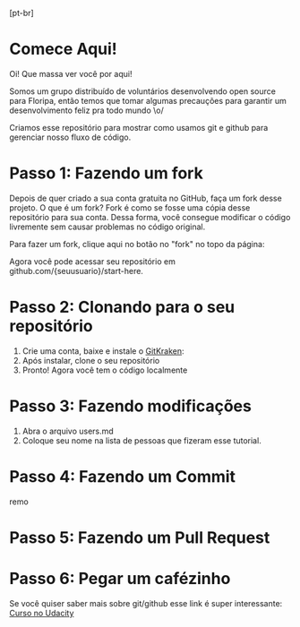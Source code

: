 [pt-br]

# Comece Aqui!

Oi! Que massa ver você por aqui! 

Somos um grupo distribuído de voluntários desenvolvendo open source para Floripa, então temos que tomar algumas precauções para garantir um desenvolvimento feliz pra todo mundo \o/

Criamos esse repositório para mostrar como usamos git e github para gerenciar nosso fluxo de código. 

# Passo 1: Fazendo um fork

Depois de quer criado a sua conta gratuita no GitHub, faça um fork desse projeto. O que é um fork? Fork é como se fosse uma cópia desse repositório para sua conta. Dessa forma, você consegue modificar o código livremente sem causar problemas no código original.

Para fazer um fork, clique aqui no botão no "fork" no topo da página:

Agora você pode acessar seu repositório em github.com/{seuusuario}/start-here. 

# Passo 2: Clonando para o seu repositório

1. Crie uma conta, baixe e instale o [GitKraken](https://www.gitkraken.com/):
2. Após instalar, clone o seu repositório
3. Pronto! Agora você tem o código localmente

# Passo 3: Fazendo modificações

1. Abra o arquivo users.md
2. Coloque seu nome na lista de pessoas que fizeram esse tutorial.

# Passo 4: Fazendo um Commit
remo

# Passo 5: Fazendo um Pull Request 

# Passo 6: Pegar um cafézinho

Se você quiser saber mais sobre git/github esse link é super interessante: [Curso no Udacity](https://br.udacity.com/course/how-to-use-git-and-github--ud775/)
